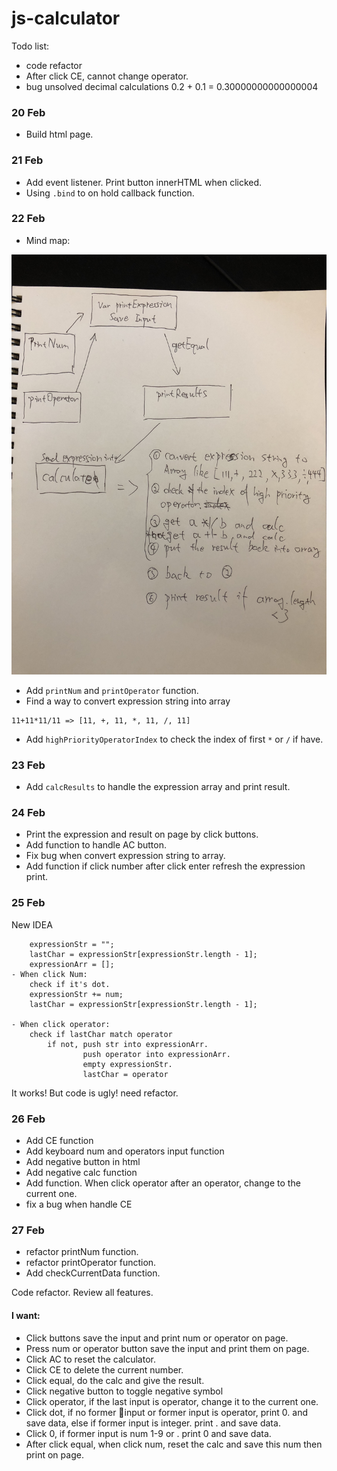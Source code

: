 # js-calculator

Todo list:
- code refactor
- After click CE, cannot change operator.
- bug unsolved decimal calculations 0.2 + 0.1 = 0.30000000000000004


### 20 Feb
- Build html page.

### 21 Feb
- Add event listener. Print button innerHTML when clicked.
- Using ```.bind``` to on hold callback function.

### 22 Feb
- Mind map:
<img src="mind_map.JPG" alt="Image of Prototype_chain">


- Add ```printNum``` and ```printOperator``` function.
- Find a way to convert expression string into array

```
11+11*11/11 => [11, +, 11, *, 11, /, 11] 
```
- Add ```highPriorityOperatorIndex``` to check the index of first ```*``` or ```/``` if have.

### 23 Feb
- Add ```calcResults``` to handle the expression array and print result.

### 24 Feb
- Print the expression and result on page by click buttons.
- Add function to handle AC button.
- Fix bug when convert expression string to array.
- Add function if click number after click enter refresh the expression print.

### 25 Feb
New IDEA 
```
    expressionStr = "";
    lastChar = expressionStr[expressionStr.length - 1];
    expressionArr = [];
- When click Num:
    check if it's dot. 
    expressionStr += num;
    lastChar = expressionStr[expressionStr.length - 1];

- When click operator:
    check if lastChar match operator 
        if not, push str into expressionArr. 
                push operator into expressionArr.
                empty expressionStr.
                lastChar = operator
```
It works! But code is ugly! need refactor. 

### 26 Feb
- Add CE function
- Add keyboard num and operators input function
- Add negative button in html
- Add negative calc function 
- Add function. When click operator after an operator, change to the current one.
- fix a bug when handle CE 

### 27 Feb 
- refactor printNum function.
- refactor printOperator function.
- Add checkCurrentData function.


Code refactor.
Review all features.
#### I want:
- Click buttons save the input and print num or operator on page.
- Press num or operator button save the input and print them on page.
- Click AC to reset the calculator.
- Click CE to delete the current number.
- Click equal, do the calc and give the result.
- Click negative button to toggle negative symbol
- Click operator, if the last input is operator, change it to the current one.
- Click dot, if no former input or former input is operator, print 0. and save data, else if former input is integer. print . and save data.
- Click 0, if former input is num 1-9 or . print 0 and save data.
- After click equal, when click num, reset the calc and save this num then print on page.


